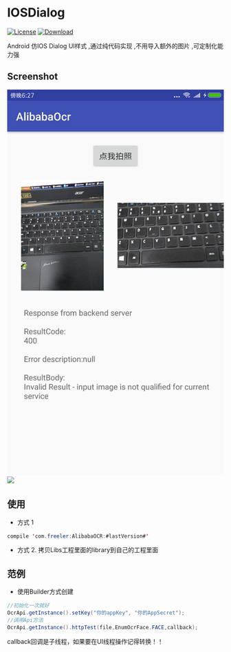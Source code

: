 # IOSDialog
[![License](https://img.shields.io/badge/license-Apache%202-green.svg)](https://www.apache.org/licenses/LICENSE-2.0)
 [ ![Download](https://api.bintray.com/packages/freeleragain/maven/AlibabaOCR/images/download.svg) ](https://bintray.com/freeleragain/maven/AlibabaOCR/_latestVersion)

Android 仿IOS Dialog UI样式 ,通过纯代码实现 ,不用导入额外的图片 ,可定制化能力强

## Screenshot

![](https://github.com/freeler/AlibabaOCR/blob/develop/screenshot/Screenshot_20180705_1.png)
![](https://github.com/freeler/AlibabaOCR/blob/develop/screenshot/Screenshot_20180705_2.png)


## 使用
- 方式 1

```java
compile 'com.freeler:AlibabaOCR:#lastVersion#'
```

- 方式 2. 拷贝Libs工程里面的library到自己的工程里面

## 范例

- 使用Builder方式创建

```java
//初始化一次就好
OcrApi.getInstance().setKey("你的appKey", "你的AppSecret");
//调用Api方法
OcrApi.getInstance().httpTest(file,EnumOcrFace.FACE,callback);
```
callback回调是子线程，如果要在UI线程操作记得转换！！

